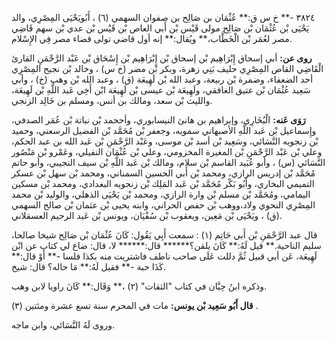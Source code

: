 ٣٨٢٤ -** خ س ق:** عُثْمَان بن صَالِح بن صفوان السهمي (٦) ، أَبُويَحْيَى المِصْرِي، والد يَحْيَى بْن عُثْمَان بْن صَالِح مولى قَيْس بْن أَبي العاص بْن قَيْس بْن عدي بْن سهم قَاضِي مصر لعُمَر بْن الْخَطَّاب،** ويُقال:** إنه أول قاضي تولى قضاء مصر فِي الإِسْلام.

**روى عن:** أبي إسحاق إِبْرَاهِيم بْن إسحاق بْن إِبْرَاهِيم بْن إِسْحَاق بْن عَبْد الرَّحْمَنِ القارئ الْقَاضِي القاص المِصْرِي حليف بَنِي زهرة، وبكر بْن مضر (خ س) ، وخالد بْن نجيح المِصْرِي أحد الضعفاء، وضمرة بْن ربيعة، وعبد الله بْن لَهِيعَة (ق) ، وعبد الله بْن وهب (خ) ، وأبي سَعِيد عُثْمَان بْن عتيق الغافقي، ولَهِيعَة بْن عيسى بْن لَهِيعَة ابْن أَخِي عَبد اللَّهِ بْن لَهِيعَة، والليث بْن سعد، ومالك بن أنس، ومسلم بن خَالِد الزنجي.

**رَوَى عَنه:** الْبُخَارِي، وإبراهيم بن هانئ النيسابوري، وأححمد بْن نباتة بْن عُمَر الصدفي، وإِسماعيل بْن عَبد اللَّهِ الأصبهاني سمويه، وجعفر بْن مُحَمَّد بْن الفضيل الرسعني، وحميد بْن زنجويه النَّسَائي، وسَعِيد بْن أسد بْن موسى، وعَبْد الرَّحْمَنِ بْن عَبد الله بن عبد الحكم، وعلي بْن عَبْد الرَّحْمَنِ بْن المغيرة المخزومي، وعلي بْن عُثْمَان النفيلي، وعَمْرو بْن مَنْصُور النَّسَائي (س) ، وأبو عُبَيد القاسم بْن سلام، ومالك بْن عَبد اللَّهِ بْن سيف التجيبي، وأبو حاتم مُحَمَّد بْن إدريس الرازي، ومحمد بْن أَبي الحسين السمناني، ومحمد بْن سهل بْن عسكر التميمي البخاري، وأَبُو بَكْر مُحَمَّد بْن عَبد المَلِك بْن زنجويه البغدادي، ومحمد بْن مسكين اليمامي، ومُحَمَّد بْن مسلم بْن وارة الرازي، ومحمد بْن يَحْيَى الذهلي، والوليد بْن محمد المِصْرِي النحوي ولاد،ووهب بْن حفص الحراني، وابنه يحيى بْن عثمان بْن صالح السهمي (ق) ، ويَحْيَى بْن مَعِين، ويعقوب بْن سُفْيَان، ويونس بْن عَبد الرحيم العسقلاني.

قال عبد الرَّحْمَنِ بْن أَبي حَاتِم (١) : سمعت أَبِي يَقُول: كَانَ عُثْمَان بْن صَالِح شيخا صالحا، سليم الناحية.** قيل لَهُ:** كَانَ يلقن؟****** قال:****** لا، قال: ضاع لي كتاب عن ابْن لَهِيعَة، عَن أبي قبيل ثُمَّ دللت عَلَى صاحب ناطف فاشتريت منه بكذا فلسا -** أَوْ قال:** كَذَا حبة -** فقيل لَهُ:** مَا حاله؟ قال: شيخ.

وذكره ابنُ حِبَّان في كتاب "الثقات" (٢) ،** وَقَال:** كَانَ راويا لابن وهب.

**قال أَبُو سَعِيد بْن يونس:** مات في المحرم سنة تسع عشرة ومئتين (٣) .

وروى لَهُ النَّسَائي، وابن ماجه.